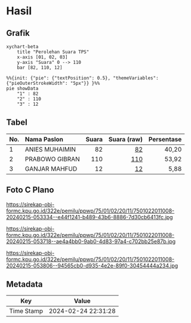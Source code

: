 # Hasil

## Grafik

```mermaid
xychart-beta
    title "Perolehan Suara TPS"
    x-axis [01, 02, 03]
    y-axis "Suara" 0 --> 110
    bar [82, 110, 12]
```

```mermaid
%%{init: {"pie": {"textPosition": 0.5}, "themeVariables": {"pieOuterStrokeWidth": "5px"}} }%%
pie showData
    "1" : 82
    "2" : 110
    "3" : 12
```

## Tabel

| No. | Nama Paslon    | Suara | Suara (raw) | Persentase |
|:--- |:-------------- | -----:| -----------:| ----------:|
| 1   | ANIES MUHAIMIN | 82    | [82][p-1]   | 40,20      |
| 2   | PRABOWO GIBRAN | 110   | [110][p-2]  | 53,92      |
| 3   | GANJAR MAHFUD  | 12    | [12][p-3]   | 5,88       |


[p-1]: https://github.com/gigit-pemilu/pemilu-2024-75-gorontalo/blob/main/pilpres/hitung-suara/sub/75-gorontalo/sub/01-gorontalo/sub/02-telaga/sub/2011-bulila/sub/008-tps/sub/paslon-1.txt
[p-2]: https://github.com/gigit-pemilu/pemilu-2024-75-gorontalo/blob/main/pilpres/hitung-suara/sub/75-gorontalo/sub/01-gorontalo/sub/02-telaga/sub/2011-bulila/sub/008-tps/sub/paslon-2.txt
[p-3]: https://github.com/gigit-pemilu/pemilu-2024-75-gorontalo/blob/main/pilpres/hitung-suara/sub/75-gorontalo/sub/01-gorontalo/sub/02-telaga/sub/2011-bulila/sub/008-tps/sub/paslon-3.txt

## Foto C Plano

https://sirekap-obj-formc.kpu.go.id/322e/pemilu/ppwp/75/01/02/20/11/7501022011008-20240215-053334--e44f1241-b489-43b6-8886-7d30cb6413fc.jpg

https://sirekap-obj-formc.kpu.go.id/322e/pemilu/ppwp/75/01/02/20/11/7501022011008-20240215-053718--ae4a4bb0-9ab0-4d83-97a4-c702bb25e87b.jpg

https://sirekap-obj-formc.kpu.go.id/322e/pemilu/ppwp/75/01/02/20/11/7501022011008-20240215-053806--94565cb0-d935-4e2e-89f0-30454444a234.jpg


## Metadata

| Key        | Value               |
| ---------- | ------------------- |
| Time Stamp | 2024-02-24 22:31:28 |



